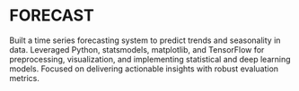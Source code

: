 # FORECAST
Built a time series forecasting system to predict trends and seasonality in data. Leveraged Python, statsmodels, matplotlib, and TensorFlow for preprocessing, visualization, and implementing statistical and deep learning models. Focused on delivering actionable insights with robust evaluation metrics.
